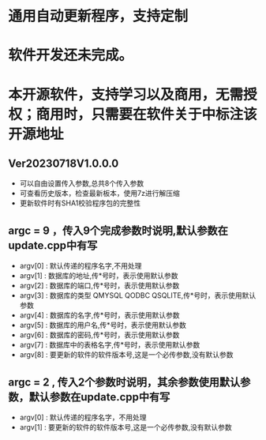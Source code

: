 # 通用自动更新程序，支持定制
# 软件开发还未完成。
# 本开源软件，支持学习以及商用，无需授权；商用时，只需要在软件关于中标注该开源地址
## Ver20230718V1.0.0.0
 * 可以自由设置传入参数,总共8个传入参数
 * 可查看历史版本，检查最新板本，使用7z进行解压缩
 * 更新软件时有SHA1校验程序包的完整性
 
## argc = 9 ，传入9个完成参数时说明,默认参数在update.cpp中有写
 * argv[0] : 默认传递的程序名字,不用处理
 * argv[1] : 数据库的地址,传*号时，表示使用默认参数
 * argv[2] : 数据库的端口,传*号时，表示使用默认参数
 * argv[3] : 数据库的类型 QMYSQL QODBC QSQLITE,传*号时，表示使用默认参数
 * argv[4] : 数据库的名字,传*号时，表示使用默认参数
 * argv[5] : 数据库的用户名,传*号时，表示使用默认参数
 * argv[6] : 数据库的密码,传*号时，表示使用默认参数
 * argv[7] : 数据库中的表格名字,传*号时，表示使用默认参数
 * argv[8] : 要更新的软件的软件版本号,这是一个必传参数,没有默认参数
 
## argc = 2 , 传入2个参数时说明，其余参数使用默认参数，默认参数在update.cpp中有写
* argv[0] : 默认传递的程序名字，不用处理
* argv[1] : 要更新的软件的软件版本号,这是一个必传参数,没有默认参数
